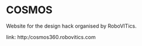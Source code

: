 # COSMOS

Website for the design hack organised by RoboVITics.

link: http:/cosmos360.robovitics.com
